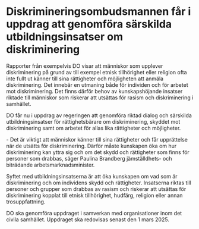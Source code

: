 # Diskrimineringsombudsmannen får i uppdrag att genomföra särskilda utbildningsinsatser om diskriminering

Rapporter från exempelvis DO visar att människor som upplever diskriminering på grund av till exempel etnisk tillhörighet eller religion ofta inte fullt ut känner till sina rättigheter och möjligheten att anmäla diskriminering. Det innebär en utmaning både för individen och för arbetet mot diskriminering. Det finns därför behov av kunskapshöjande insatser riktade till människor som riskerar att utsättas för rasism och diskriminering i samhället.

DO får nu i uppdrag av regeringen att genomföra riktad dialog och särskilda utbildningsinsatser för rättighetsbärare om diskriminering, skyddet mot diskriminering samt om arbetet för allas lika rättigheter och möjligheter.

\- Det är viktigt att människor känner till sina rättigheter och får upprättelse när de utsätts för diskriminering. Därför måste kunskapen öka om hur diskriminering kan yttra sig och om det skydd och rättigheter som finns för personer som drabbas, säger Paulina Brandberg jämställdhets\- och biträdande arbetsmarknadsminister.

Syftet med utbildningsinsatserna är att öka kunskapen om vad som är diskriminering och om individens skydd och rättigheter. Insatserna riktas till personer och grupper som drabbas av rasism och riskerar att utsättas för diskriminering kopplat till etnisk tillhörighet, hudfärg, religion eller annan trosuppfattning.

DO ska genomföra uppdraget i samverkan med organisationer inom det civila samhället. Uppdraget ska redovisas senast den 1 mars 2025\.
